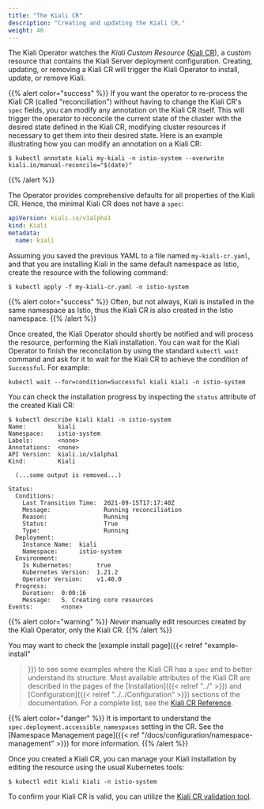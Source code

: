 ```yaml
---
title: "The Kiali CR"
description: "Creating and updating the Kiali CR."
weight: 40
---
```


The Kiali Operator watches the _Kiali Custom Resource_ ([Kiali CR](/docs/configuration/kialis.kiali.io)), a custom resource that  contains the Kiali Server deployment configuration. Creating, updating, or removing a
Kiali CR will trigger the Kiali Operator to install, update, or remove Kiali.

{{% alert color="success" %}}
If you want the operator to re-process the Kiali CR (called "reconciliation") without having to change the Kiali CR's `spec` fields, you can modify any annotation on the Kiali CR itself. This will trigger the operator to reconcile the current state of the cluster with the desired state defined in the Kiali CR, modifying cluster resources if necessary to get them into their desired state. Here is an example illustrating how you can modify an annotation on a Kiali CR:
```
$ kubectl annotate kiali my-kiali -n istio-system --overwrite kiali.io/manual-reconcile="$(date)"
```
{{% /alert %}}

The Operator provides comprehensive defaults for all properties of the Kiali
CR. Hence, the minimal Kiali CR does not have a `spec`:

```yaml
apiVersion: kiali.io/v1alpha1
kind: Kiali
metadata:
  name: kiali
```

Assuming you saved the previous YAML to a file named `my-kiali-cr.yaml`, and that you are
installing Kiali in the same default namespace as Istio, create the resource with the following command:

```
$ kubectl apply -f my-kiali-cr.yaml -n istio-system
```

{{% alert color="success" %}}
Often, but not always, Kiali is installed in the same namespace as Istio, thus the Kiali CR is also created in the Istio namespace.
{{% /alert %}}

Once created, the Kiali Operator should shortly be notified and will process the resource,  performing the Kiali
installation. You can wait for the Kiali Operator to finish the reconcilation by using the standard `kubectl wait`
command and ask for it to wait for the Kiali CR to achieve the condition of `Successful`. For example:

```
kubectl wait --for=condition=Successful kiali kiali -n istio-system
```

You can check the installation progress by inspecting the `status` attribute of the created Kiali CR:

```
$ kubectl describe kiali kiali -n istio-system
Name:         kiali
Namespace:    istio-system
Labels:       <none>
Annotations:  <none>
API Version:  kiali.io/v1alpha1
Kind:         Kiali

  (...some output is removed...)

Status:
  Conditions:
    Last Transition Time:  2021-09-15T17:17:40Z
    Message:               Running reconciliation
    Reason:                Running
    Status:                True
    Type:                  Running
  Deployment:
    Instance Name:  kiali
    Namespace:      istio-system
  Environment:
    Is Kubernetes:       true
    Kubernetes Version:  1.21.2
    Operator Version:    v1.40.0
  Progress:
    Duration:  0:00:16
    Message:   5. Creating core resources
Events:        <none>
```

{{% alert color="warning" %}}
*Never* manually edit resources created by the Kiali Operator, only the Kiali CR.
{{% /alert %}}

You may want to check the [example install page]({{< relref "example-install"
>}}) to see some examples where the Kiali CR has a `spec` and to better
understand its structure. Most available attributes of the Kiali CR are
described in the pages of the [Installation]({{< relref "../" >}}) and
[Configuration]({{< relref "../../Configuration" >}}) sections of the
documentation. For a complete list, see the [Kiali CR Reference](/docs/configuration/kialis.kiali.io).

{{% alert color="danger" %}}
It is important to understand the `spec.deployment.accessible_namespaces` setting in the CR. See the
[Namespace Management page]({{< ref "/docs/configuration/namespace-management" >}})
for more information.
{{% /alert %}}

Once you created a Kiali CR, you can manage your Kiali installation by editing
the resource using the usual Kubernetes tools:

```
$ kubectl edit kiali kiali -n istio-system
```

To confirm your Kiali CR is valid, you can utilize the [Kiali CR validation tool](/docs/configuration/kialis.kiali.io/#validating-your-kiali-cr).
